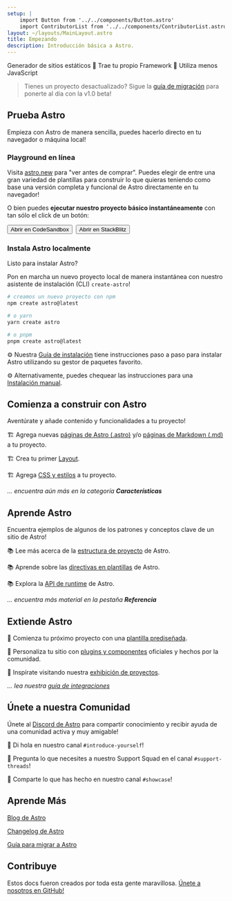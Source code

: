 ```yaml
---
setup: |
    import Button from '../../components/Button.astro'
    import ContributorList from '../../components/ContributorList.astro'
layout: ~/layouts/MainLayout.astro
title: Empezando
description: Introducción básica a Astro.
---
```

Generador de sitios estáticos  🚀  Trae tu propio Framework  🚀  Utiliza menos JavaScript

> Tienes un proyecto desactualizado? Sigue la [guía de migración](/es/migrate) para ponerte al día con la v1.0 beta!


## Prueba Astro

Empieza con Astro de manera sencilla, puedes hacerlo directo en tu navegador o máquina local!

### Playground en línea

Visita [astro.new](https://astro.new) para "ver antes de comprar". Puedes elegir de entre una gran variedad de plantillas para construir lo que quieras teniendo como base una versión completa y funcional de Astro directamente en tu navegador!

O bien puedes **ejecutar nuestro proyecto básico instantáneamente** con tan sólo el click de un botón:

<div style="display: flex; flex-wrap: wrap; gap: 0.5rem;">
    <Button href="https://astro.new/basics?on=codesandbox">Abrir en CodeSandbox</Button>
    <Button href="https://astro.new/basics?on=stackblitz">Abrir en StackBlitz</Button>
</div>

### Instala Astro localmente

Listo para instalar Astro?

Pon en marcha un nuevo proyecto local de manera instantánea con nuestro asistente de instalación (CLI) `create-astro`! 

```bash
# creamos un nuevo proyecto con npm
npm create astro@latest

# o yarn
yarn create astro

# o pnpm
pnpm create astro@latest
```

⚙️ Nuestra [Guía de instalación](/es/install/auto) tiene instrucciones paso a paso para instalar Astro utilizando su gestor de paquetes favorito.

⚙️ Alternativamente, puedes chequear las instrucciones para una [Instalación manual](/es/install/manual/).


## Comienza a construir con Astro

Aventúrate y añade contenido y funcionalidades a tu proyecto!

🏗️ Agrega nuevas [páginas de Astro (.astro)](/es/core-concepts/astro-pages) y/o [páginas de Markdown (.md)](/es/guides/markdown-content) a tu proyecto.

🏗️ Crea tu primer [Layout](/es/core-concepts/layouts).

🏗️ Agrega [CSS y estilos](/es/guides/styling) a tu proyecto. 

*... encuentra aún más en la categoría **Características***


## Aprende Astro

Encuentra ejemplos de algunos de los patrones y conceptos clave de un sitio de Astro!

📚 Lee más acerca de la [estructura de proyecto](/es/core-concepts/project-structure) de Astro.

📚 Aprende sobre las [directivas en plantillas](/es/reference/directives-reference) de Astro.

📚 Explora la [API de runtime](/es/reference/api-reference) de Astro.

*... encuentra más material en la pestaña **Referencia***


## Extiende Astro

🧰 Comienza tu próximo proyecto con una [plantilla prediseñada](https://astro.build/themes).

🧰 Personaliza tu sitio con [plugins y componentes](https://astro.build/integrations/) oficiales y hechos por la comunidad.

🧰 Inspírate visitando nuestra [exhibición de proyectos](https://astro.build/showcase).

*... lea nuestra [guía de integraciones](/es/guides/integrations-guide)*


## Únete a nuestra Comunidad

Únete al [Discord de Astro](https://astro.build/chat) para compartir conocimiento y recibir ayuda de una comunidad activa y muy amigable!

💬 Di hola en nuestro canal `#introduce-yourself`!

💬 Pregunta lo que necesites a nuestro Support Squad en el canal `#support-threads`!

💬 Comparte lo que has hecho en nuestro canal `#showcase`!


## Aprende Más

[Blog de Astro](https://astro.build/blog/)

[Changelog de Astro](https://github.com/withastro/astro/blob/main/packages/astro/CHANGELOG.md)

[Guía para migrar a Astro](/es/migrate)


## Contribuye

Estos docs fueron creados por toda esta gente maravillosa. [Únete a nosotros en GitHub!](https://github.com/withastro/docs)

<ContributorList githubRepo="withastro/docs" />
